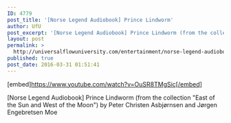 ```yaml
---
ID: 4779
post_title: '[Norse Legend Audiobook] Prince Lindworm'
author: UfU
post_excerpt: '[Norse Legend Audiobook] Prince Lindworm (from the collection "East of the Sun and West of the Moon") by Peter Christen Asbjørnsen and Jørgen Engebretsen Moe'
layout: post
permalink: >
  http://universalflowuniversity.com/entertainment/norse-legend-audiobook-prince-lindworm/
published: true
post_date: 2016-03-31 01:51:41
---
```

[embed]https://www.youtube.com/watch?v=OuSR8TMgSic[/embed]<br>
<p>[Norse Legend Audiobook] Prince Lindworm (from the collection "East of the Sun and West of the Moon") by Peter Christen Asbjørnsen and Jørgen Engebretsen Moe</p>